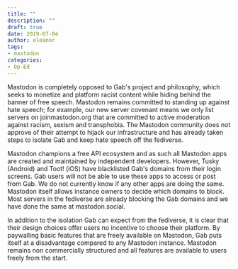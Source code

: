 ```yaml
---
title: ""
description: ""
draft: true
date: 2019-07-04
author: eleanor
tags:
- mastodon
categories:
- Op-Ed
---
```


Mastodon is completely opposed to Gab's project and philosophy, which seeks to monetize and platform racist content while hiding behind the banner of free speech. Mastodon remains committed to standing up against hate speech; for example, our new server covenant means we only list servers on joinmastodon.org that are committed to active moderation against racism, sexism and transphobia. The Mastodon community does not approve of their attempt to hijack our infrastructure and has already taken steps to isolate Gab and keep hate speech off the fediverse.

Mastodon champions a free API ecosystem and as such all Mastodon apps are created and maintained by independent developers. However, Tusky (Android) and Toot! (iOS) have blacklisted Gab's domains from their login screens. Gab users will not be able to use these apps to access or post from Gab. We do not currently know if any other apps are doing the same. Mastodon itself allows instance owners to decide which domains to block. Most servers in the fediverse are already blocking the Gab domains and we have done the same at mastodon.social.

In addition to the isolation Gab can expect from the fediverse, it is clear that their design choices offer users no incentive to choose their platform. By paywalling basic features that are freely available on Mastodon, Gab puts itself at a disadvantage compared to any Mastodon instance. Mastodon remains non commercially structured and all features are available to users freely from the start.